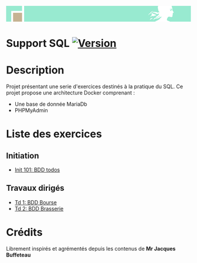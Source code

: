 ![separe](https://github.com/studoo-app/.github/blob/main/profile/studoo-banner-logo.png)
# Support SQL [![Version](https://img.shields.io/badge/Version-1.0.0-blue)]()

# Description

Projet présentant une serie d'exercices destinés à la pratique du SQL.
Ce projet propose une architecture Docker comprenant :
- Une base de donnée MariaDb
- PHPMyAdmin

# Liste des exercices

## Initiation 
- [Init 101: BDD todos](exercices/init-101/enonce.md)


## Travaux dirigés
- [Td 1: BDD Bourse](exercices/td-1-bourse/enonce.md)
- [Td 2: BDD Brasserie](exercices/td-2-brasserie/enonce.md)

# Crédits 

Librement inspirés et agrémentés depuis les contenus de **Mr Jacques Buffeteau**